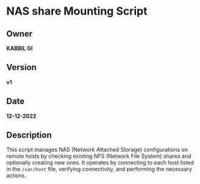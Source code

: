 # NAS share Mounting Script

## Owner
**KABBIL GI**

## Version
**v1**

## Date
**12-12-2022**

## Description
This script manages NAS (Network Attached Storage) configurations on remote hosts by checking existing NFS (Network File System) shares and optionally creating new ones. It operates by connecting to each host listed in the `/var/host` file, verifying connectivity, and performing the necessary actions.

